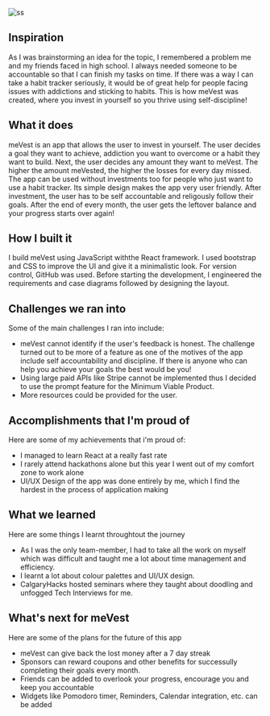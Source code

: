 ![ss](https://user-images.githubusercontent.com/48922638/154841008-9f9b43ca-e5a5-4ee7-8cc0-3e23419e8712.png)
## Inspiration
As I was brainstorming an idea for the topic, I remembered a problem me and my friends faced in high school. I always needed someone to be accountable so that I can finish
my tasks on time. If there was a way I can take a habit tracker seriously, it would be of great help for people facing issues with addictions and sticking to habits. This is how meVest was created, where you invest in yourself so you thrive using self-discipline!

## What it does
meVest is an app that allows the user to invest in yourself. The user decides a goal they want to achieve, addiction you want to overcome or a habit they want to build.
Next, the user decides any amount they want to meVest. The higher the amount meVested, the higher the losses for every day missed. The app can be used without investments too for people
who just want to use a habit tracker. Its simple design makes the app very user friendly. After investment, the user has to be self accountable and religously follow their goals. After 
the end of every month, the user gets the leftover balance and your progress starts over again!

## How I built it
I build meVest using JavaScript withthe React framework. I used bootstrap and CSS to improve the UI and give it a minimalistic look. For version control, GitHub was used. Before 
starting the development, I engineered the requirements and case diagrams followed by designing the layout.

## Challenges we ran into
Some of the main challenges I ran into include:
  - meVest cannot identify if the user's feedback is honest. The challenge turned out to be more of a feature as one of the motives of the app include self accountability and discipline. If 
    there is anyone who can help you achieve your goals the best would be you!
  - Using large paid APIs like Stripe cannot be implemented thus I decided to use the prompt feature for the Minimum Viable Product.
  - More resources could be provided for the user.

## Accomplishments that I'm proud of
Here are some of my achievements that i'm proud of:
  - I managed to learn React at a really fast rate
  - I rarely attend hackathons alone but this year I went out of my comfort zone to work alone
  - UI/UX Design of the app was done entirely by me, which I find the hardest in the process of application making

## What we learned
Here are some things I learnt throughtout the journey
  - As I was the only team-member, I had to take all the work on myself which was difficult and taught me a lot about time management and efficiency.
  - I learnt a lot about colour palettes and UI/UX design.
  - CalgaryHacks hosted seminars where they taught about doodling and unfogged Tech Interviews for me.
## What's next for meVest
Here are some of the plans for the future of this app
  - meVest can give back the lost money after a 7 day streak
  - Sponsors can reward coupons and other benefits for successully completing their goals every month.
  - Friends can be added to overlook your progress, encourage you and keep you accountable
  - Widgets like Pomodoro timer, Reminders, Calendar integration, etc. can be added

